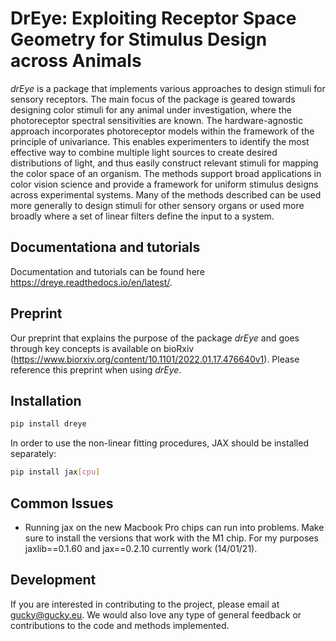 # DrEye: Exploiting Receptor Space Geometry for Stimulus Design across Animals

*drEye* is a package that implements various approaches to design stimuli for sensory receptors. The main focus of the package is geared towards designing color stimuli for any animal under investigation, where the photoreceptor spectral sensitivities are known. The hardware-agnostic approach incorporates photoreceptor models within the framework of the principle of univariance. This enables experimenters to identify the most effective way to combine multiple light sources to create desired distributions of light, and thus easily construct relevant stimuli for mapping the color space of an organism. The methods support broad applications in color vision science and provide a framework for uniform stimulus designs across experimental systems. Many of the methods described can be used more generally to design stimuli for other sensory organs or used more broadly where a set of linear filters define the input to a system. 

## Documentationa and tutorials

Documentation and tutorials can be found here <https://dreye.readthedocs.io/en/latest/>.

## Preprint

Our preprint that explains the purpose of the package *drEye* and goes through key concepts is available on bioRxiv (<https://www.biorxiv.org/content/10.1101/2022.01.17.476640v1>).
Please reference this preprint when using *drEye*.

## Installation

```bash
pip install dreye
```

In order to use the non-linear fitting procedures, JAX should be installed separately:

```bash
pip install jax[cpu]
```

## Common Issues

* Running jax on the new Macbook Pro chips can run into problems. Make sure to install the versions that work with the M1 chip. For my purposes jaxlib==0.1.60 and jax==0.2.10 currently work (14/01/21).

## Development

If you are interested in contributing to the project, please email at gucky@gucky.eu.
We would also love any type of general feedback or contributions to the code and methods implemented.

